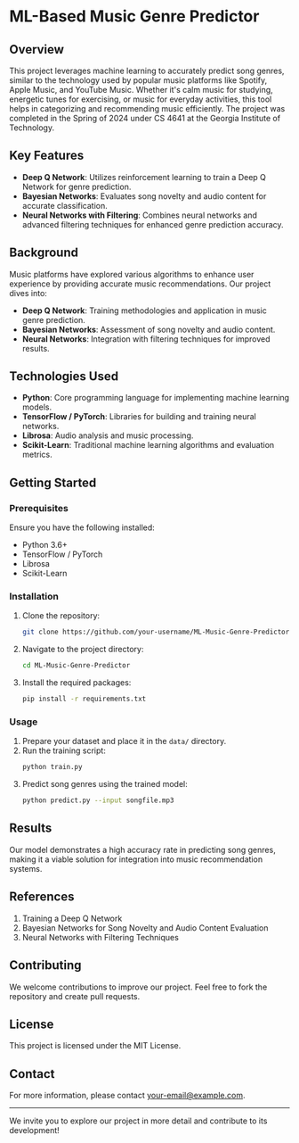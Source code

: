 # ML-Based Music Genre Predictor

## Overview

This project leverages machine learning to accurately predict song genres, similar to the technology used by popular music platforms like Spotify, Apple Music, and YouTube Music. Whether it's calm music for studying, energetic tunes for exercising, or music for everyday activities, this tool helps in categorizing and recommending music efficiently. The project was completed in the Spring of 2024 under CS 4641 at the Georgia Institute of Technology.

## Key Features

- **Deep Q Network**: Utilizes reinforcement learning to train a Deep Q Network for genre prediction.
- **Bayesian Networks**: Evaluates song novelty and audio content for accurate classification.
- **Neural Networks with Filtering**: Combines neural networks and advanced filtering techniques for enhanced genre prediction accuracy.

## Background

Music platforms have explored various algorithms to enhance user experience by providing accurate music recommendations. Our project dives into:

- **Deep Q Network**: Training methodologies and application in music genre prediction.
- **Bayesian Networks**: Assessment of song novelty and audio content.
- **Neural Networks**: Integration with filtering techniques for improved results.

## Technologies Used

- **Python**: Core programming language for implementing machine learning models.
- **TensorFlow / PyTorch**: Libraries for building and training neural networks.
- **Librosa**: Audio analysis and music processing.
- **Scikit-Learn**: Traditional machine learning algorithms and evaluation metrics.

## Getting Started

### Prerequisites

Ensure you have the following installed:

- Python 3.6+
- TensorFlow / PyTorch
- Librosa
- Scikit-Learn

### Installation

1. Clone the repository:
    ```bash
    git clone https://github.com/your-username/ML-Music-Genre-Predictor.git
    ```
2. Navigate to the project directory:
    ```bash
    cd ML-Music-Genre-Predictor
    ```
3. Install the required packages:
    ```bash
    pip install -r requirements.txt
    ```

### Usage

1. Prepare your dataset and place it in the `data/` directory.
2. Run the training script:
    ```bash
    python train.py
    ```
3. Predict song genres using the trained model:
    ```bash
    python predict.py --input songfile.mp3
    ```

## Results

Our model demonstrates a high accuracy rate in predicting song genres, making it a viable solution for integration into music recommendation systems.

## References

1. Training a Deep Q Network
2. Bayesian Networks for Song Novelty and Audio Content Evaluation
3. Neural Networks with Filtering Techniques

## Contributing

We welcome contributions to improve our project. Feel free to fork the repository and create pull requests.

## License

This project is licensed under the MIT License.

## Contact

For more information, please contact [your-email@example.com](mailto:your-email@example.com).

---

We invite you to explore our project in more detail and contribute to its development!

